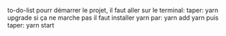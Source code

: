 to-do-list 
pourr démarrer le projet, il faut aller sur le terminal: 
taper: yarn upgrade 
si ça ne marche pas il faut installer yarn 
par: yarn add yarn 
puis taper: yarn start 
